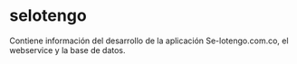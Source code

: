 # selotengo
Contiene información del desarrollo de la aplicación Se-lotengo.com.co, el webservice y la base de datos.
